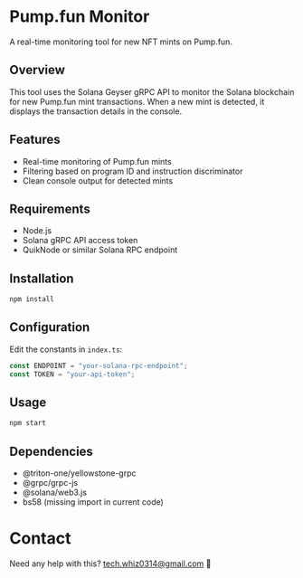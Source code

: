 # Pump.fun Monitor

A real-time monitoring tool for new NFT mints on Pump.fun.

## Overview

This tool uses the Solana Geyser gRPC API to monitor the Solana blockchain for new Pump.fun mint transactions. When a new mint is detected, it displays the transaction details in the console.

## Features

- Real-time monitoring of Pump.fun mints
- Filtering based on program ID and instruction discriminator
- Clean console output for detected mints

## Requirements

- Node.js
- Solana gRPC API access token
- QuikNode or similar Solana RPC endpoint

## Installation

```bash
npm install
```

## Configuration

Edit the constants in `index.ts`:

```typescript
const ENDPOINT = "your-solana-rpc-endpoint";
const TOKEN = "your-api-token";
```

## Usage

```bash
npm start
```

## Dependencies

- @triton-one/yellowstone-grpc
- @grpc/grpc-js
- @solana/web3.js
- bs58 (missing import in current code)


# Contact
Need any help with this?
tech.whiz0314@gmail.com 🙌